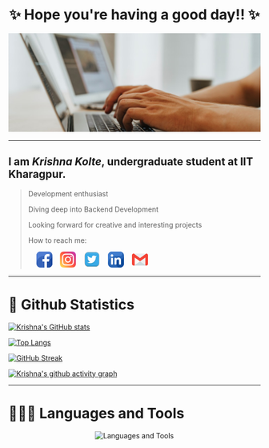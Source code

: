 <h1 align="center">✨ Hope you're having a good day!! ✨</h1>
<img src="https://github.com/Krishna-D-K/Krishna-D-K/blob/main/pexels-olia-danilevich-4974913%20(1).jpg" alt="err_loading_img">
<hr><h2>I am <em>Krishna Kolte</em>, undergraduate student at IIT Kharagpur.</h2>

>
> Development enthusiast
>
> Diving deep into Backend Development
>
> Looking forward for creative and interesting projects
>
> How to reach me:
> <p> &nbsp &nbsp
> <a href="https://www.facebook.com/profile.php?id=100074550491680" target="_blank"><img src="https://github.com/Krishna-D-K/Krishna-D-K/blob/main/facebook%20(3).png"/></a>&nbsp &nbsp
> <a href="https://www.instagram.com/krishna_d_k/" target="_blank"><img src="https://github.com/Krishna-D-K/Krishna-D-K/blob/main/instagram.png"/></a>&nbsp &nbsp
> <a href="https://twitter.com/krishna_d_k" target="_blank"><img src="https://github.com/Krishna-D-K/Krishna-D-K/blob/main/twitter.png"/></a>&nbsp &nbsp
> <a href="https://www.linkedin.com/in/krishna-kolte-ba55a123a" target="_blank"><img src="https://github.com/Krishna-D-K/Krishna-D-K/blob/main/linkedin.png"/></a>&nbsp &nbsp
> <a href="mailto:krishnadk8203@gmail.com" target="_blank"><img src="https://github.com/Krishna-D-K/Krishna-D-K/blob/main/gmail.png"/></a>
> </p>
<hr>
<h1>🦄 Github Statistics</h1>
<p display="flex" align-items="center" >
  
[![Krishna's GitHub stats](https://github-readme-stats.vercel.app/api?username=Krishna-D-K&count_private=true&show_icons=true&theme=tokyonight)](https://github.com/anuraghazra/github-readme-stats)

[![Top Langs](https://github-readme-stats.vercel.app/api/top-langs/?username=Krishna-D-K&count_private=true&show_icons=true&theme=tokyonight&langs_count=8)](https://github.com/anuraghazra/github-readme-stats)

[![GitHub Streak](https://streak-stats.demolab.com?user=Krishna-D-K&theme=nightowl&date_format=j%20M%5B%20Y%5D&ring=orange&fire=red)](https://git.io/streak-stats)

[![Krishna's github activity graph](https://github-readme-activity-graph.cyclic.app/graph?username=Krishna-D-K&theme=tokyonight&bg_color=011627&title_color=6bbcaf&custom_title=Krishna-D-K's%20Contribution%20Graph&color=70a4fc&point=6bbcaf&area=true&area_color=f1df8e)](https://github.com/ashutosh00710/github-readme-activity-graph)
</p>
<hr>

<h1>🧑🏽‍💻 Languages and Tools</h1>
<p align="center">
  
<img src="https://skillicons.dev/icons?i=html,css,js,react,aws,bootstrap,c,cpp,figma,git,github,nodejs,py,vscode" alt="Languages and Tools" />
</p>
<!---
Krishna-D-K/Krishna-D-K is a ✨ special ✨ repository because its `README.md` (this file) appears on your GitHub profile.
You can click the Preview link to take a look at your changes.
--->
